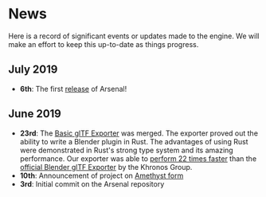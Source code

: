 # News

Here is a record of significant events or updates made to the engine. We will make an effort to keep this up-to-date as things progress.

## July 2019

- **6th**: The first [release] of Arsenal!

[release]: https://github.com/katharostech/arsenal/releases/tag/v0.1.0

## June 2019

- **23rd**: The [Basic glTF Exporter][exporter] was merged. The exporter proved out the ability to write a Blender plugin in Rust. The advantages of using Rust were demonstrated in Rust's strong type system and its amazing performance. Our exporter was able to [perform  22 times faster][faster_export] than the [official Blender glTF Exporter][official_export] by the Khronos Group.
- **10th**: Announcement of project on [Amethyst form][announcement]
- **3rd**: Initial commit on the Arsenal repository

[exporter]: https://tree.taiga.io/project/zicklag-arsenal/issue/5
[faster_export]: https://community.amethyst.rs/t/arsenal-the-vision-for-a-full-amethyst-blender-integration/911/9?u=zicklag
[official_export]: https://github.com/KhronosGroup/glTF-Blender-IO
[announcement]: https://community.amethyst.rs/t/arsenal-the-vision-for-a-full-amethyst-blender-integration/911
